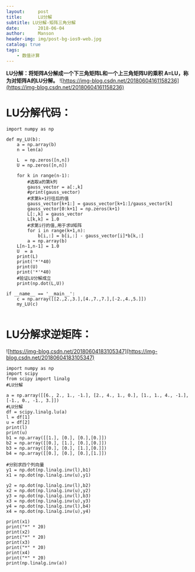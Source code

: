 ```yaml
---
layout:     post
title:      LU分解
subtitle: LU分解-矩阵三角分解	
date:       2018-06-04
author:     Manson
header-img: img/post-bg-ios9-web.jpg
catalog: true
tags:
    - 数值计算
---
```

**LU分解：将矩阵A分解成一个下三角矩阵L和一个上三角矩阵U的乘积 A=LU，称为对矩阵A的LU分解。**
![https://img-blog.csdn.net/20180604161158236](https://img-blog.csdn.net/20180604161158236)

# LU分解代码：

```
import numpy as np
 
def my_LU(b):
    a = np.array(b)
    n = len(a)
 
    L  = np.zeros([n,n])
    U = np.zeros([n,n])
 
    for k in range(n-1):
        #选取a的第k列
        gauss_vector = a[:,k]
        #print(gauss_vector)
        #求第k+1行往后的值
        gauss_vector[k+1:] = gauss_vector[k+1:]/gauss_vector[k]
        gauss_vector[0:k+1] = np.zeros(k+1)
        L[:,k] = gauss_vector
        L[k,k] = 1.0
        #求第i行的值,用于求U矩阵
        for i in range(k+1,n):
            b[i,:] = b[i,:] - gauss_vector[i]*b[k,:]
        a = np.array(b)
    L[n-1,n-1] = 1.0
    U  = a
    print(L)
    print('*'*40)
    print(U)
    print('*'*40)
    #验证LU分解成立
    print(np.dot(L,U))
 
if __name__ == '__main__':
    c = np.array([[2.,2.,3.],[4.,7.,7.],[-2.,4.,5.]])
    my_LU(c)


```

# LU分解求逆矩阵：

![https://img-blog.csdn.net/20180604183105347](https://img-blog.csdn.net/20180604183105347)

```
import numpy as np
import scipy
from scipy import linalg
#LU分解
 
a = np.array([[6., 2., 1., -1.], [2., 4., 1., 0.], [1., 1., 4., -1.], [-1., 0., -1., 3.]])
#LU分解
df = scipy.linalg.lu(a)
l = df[1]
u = df[2]
print(l)
print(u)
b1 = np.array([[1.], [0.], [0.],[0.]])
b2 = np.array([[0.], [1.], [0.],[0.]])
b3 = np.array([[0.], [0.], [1.],[0.]])
b4 = np.array([[0.], [0.], [0.],[1.]])
 
#分别求四个列向量
y1 = np.dot(np.linalg.inv(l),b1)
x1 = np.dot(np.linalg.inv(u),y1)
 
y2 = np.dot(np.linalg.inv(l),b2)
x2 = np.dot(np.linalg.inv(u),y2)
y3 = np.dot(np.linalg.inv(l),b3)
x3 = np.dot(np.linalg.inv(u),y3)
y4 = np.dot(np.linalg.inv(l),b4)
x4 = np.dot(np.linalg.inv(u),y4)
 
print(x1)
print("*" * 20)
print(x2)
print("*" * 20)
print(x3)
print("*" * 20)
print(x4)
print("*" * 20)
print(np.linalg.inv(a))

```
